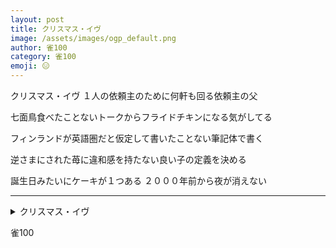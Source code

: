 ```yaml
---
layout: post
title: クリスマス・イヴ
image: /assets/images/ogp_default.png
author: 雀100
category: 雀100
emoji: 😑
---
```


<div class="tanka-area"><div class="tanka">
<p>クリスマス・イヴ １人の依頼主のために何軒も回る依頼主の父</p>
<p>七面鳥食べたことないトークからフライドチキンになる気がしてる</p>
<p>フィンランドが英語圏だと仮定して書いたことない筆記体で書く</p>
<p>逆さまにされた苺に違和感を持たない良い子の定義を決める</p>
<p>誕生日みたいにケーキが１つある ２０００年前から夜が消えない</p></div></div>

---

<details><summary>クリスマス・イヴ</summary>
クリスマス・イヴ １人の依頼主のために何軒も回る依頼主の父<br />
七面鳥食べたことないトークからフライドチキンになる気がしてる<br />
フィンランドが英語圏だと仮定して書いたことない筆記体で書く<br />
逆さまにされた苺に違和感を持たない良い子の定義を決める<br />
誕生日みたいにケーキが１つある ２０００年前から夜が消えない<br />
</details>

雀100
